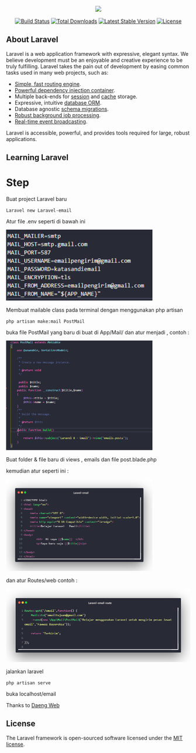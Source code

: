 <p align="center"><a href="https://laravel.com" target="_blank"><img src="https://raw.githubusercontent.com/laravel/art/master/logo-lockup/5%20SVG/2%20CMYK/1%20Full%20Color/laravel-logolockup-cmyk-red.svg" width="400"></a></p>

<p align="center">
<a href="https://travis-ci.org/laravel/framework"><img src="https://travis-ci.org/laravel/framework.svg" alt="Build Status"></a>
<a href="https://packagist.org/packages/laravel/framework"><img src="https://img.shields.io/packagist/dt/laravel/framework" alt="Total Downloads"></a>
<a href="https://packagist.org/packages/laravel/framework"><img src="https://img.shields.io/packagist/v/laravel/framework" alt="Latest Stable Version"></a>
<a href="https://packagist.org/packages/laravel/framework"><img src="https://img.shields.io/packagist/l/laravel/framework" alt="License"></a>
</p>

## About Laravel

Laravel is a web application framework with expressive, elegant syntax. We believe development must be an enjoyable and creative experience to be truly fulfilling. Laravel takes the pain out of development by easing common tasks used in many web projects, such as:

- [Simple, fast routing engine](https://laravel.com/docs/routing).
- [Powerful dependency injection container](https://laravel.com/docs/container).
- Multiple back-ends for [session](https://laravel.com/docs/session) and [cache](https://laravel.com/docs/cache) storage.
- Expressive, intuitive [database ORM](https://laravel.com/docs/eloquent).
- Database agnostic [schema migrations](https://laravel.com/docs/migrations).
- [Robust background job processing](https://laravel.com/docs/queues).
- [Real-time event broadcasting](https://laravel.com/docs/broadcasting).

Laravel is accessible, powerful, and provides tools required for large, robust applications.

## Learning Laravel

# Step 

Buat project Laravel baru 

```
Laravel new Laravel-email
```

Atur file .env seperti di bawah ini

<img src="public/image/mail.png" width="400px">

Membuat mailable class pada terminal dengan menggunakan php artisan 

```
php artisan make:mail PostMail
```
buka file PostMail yang baru di buat di App/Mail/ dan atur menjadi , contoh :

<img src="public/image/postmail.png" width="400px">

Buat folder & file baru di views , emails dan file post.blade.php

kemudian atur seperti ini :

<img src="public/image/email.jpeg" width="400px">

dan atur Routes/web contoh : 

<img src="public/image/route.jpeg" width="auto">


jalankan laravel

```
php artisan serve
```

buka localhost/email

<p class="text-align:center">Thanks to <a href="https://daengweb.id/mengirim-email-notifikasi-menggunakan-smtp-gmail-laravel-8">Daeng Web</a></p>

## License

The Laravel framework is open-sourced software licensed under the [MIT license](https://opensource.org/licenses/MIT).

